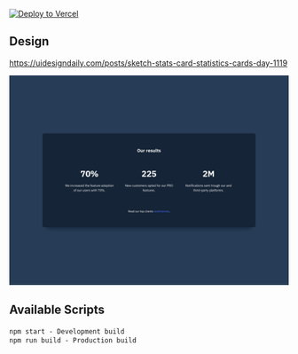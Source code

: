[![Deploy to Vercel](https://vercel.com/button)](https://vercel.com/import/project?template=https://github.com/punit2502/tailwind-components/tree/master/1-stats-card)

## Design

https://uidesigndaily.com/posts/sketch-stats-card-statistics-cards-day-1119

![Stats Card](screenshot.png)

## Available Scripts

```
npm start - Development build
npm run build - Production build
```
